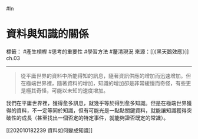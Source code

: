 #ln 
# 資料與知識的關係
標籤： #產生槓桿 #思考的重要性 #學習方法 #釐清現況 
來源：[[《黑天鵝效應》]] ch.03

---

> 從平庸世界的資料中所能得知的訊息，隨著資訊供應的增加而迅速增加。但在極端世界裡，隨著資料的增加，知識的增加卻是非常緩慢而奇怪，有些更是極其奇怪，可能以未知的速度增加。

我們在平庸世界裡，獲得愈多訊息，就幾乎等於得到愈多知識。但是在極端世界獲得的資料，不一定等同於知識，但有可能光是一點點關鍵資料，就能讓知識獲得突破性的成長（甚至找出一個否定的特定事件，就能夠證否既定的常識）。

[[202010182239 資料如何變成知識]]